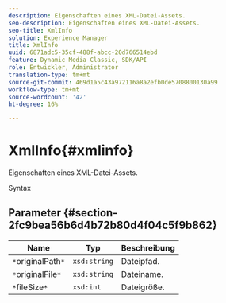 ```yaml
---
description: Eigenschaften eines XML-Datei-Assets.
seo-description: Eigenschaften eines XML-Datei-Assets.
seo-title: XmlInfo
solution: Experience Manager
title: XmlInfo
uuid: 6871adc5-35cf-488f-abcc-20d766514ebd
feature: Dynamic Media Classic, SDK/API
role: Entwickler, Administrator
translation-type: tm+mt
source-git-commit: 469d1a5c43a972116a8a2efb0de5708800130a99
workflow-type: tm+mt
source-wordcount: '42'
ht-degree: 16%

---
```



# XmlInfo{#xmlinfo}

Eigenschaften eines XML-Datei-Assets.

Syntax

## Parameter {#section-2fc9bea56b6d4b72b80d4f04c5f9b862}

| Name | Typ | Beschreibung |
|---|---|---|
| `*`originalPath`*` | `xsd:string` | Dateipfad. |
| `*`originalFile`*` | `xsd:string` | Dateiname. |
| `*`fileSize`*` | `xsd:int` | Dateigröße. |

